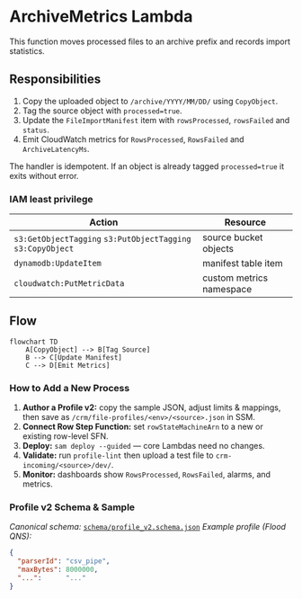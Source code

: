 # ArchiveMetrics Lambda

This function moves processed files to an archive prefix and records import statistics.

## Responsibilities
1. Copy the uploaded object to `/archive/YYYY/MM/DD/` using `CopyObject`.
2. Tag the source object with `processed=true`.
3. Update the `FileImportManifest` item with `rowsProcessed`, `rowsFailed` and `status`.
4. Emit CloudWatch metrics for `RowsProcessed`, `RowsFailed` and `ArchiveLatencyMs`.

The handler is idempotent. If an object is already tagged `processed=true` it exits without error.

### IAM least privilege
| Action | Resource |
|-------|---------|
| `s3:GetObjectTagging` `s3:PutObjectTagging` `s3:CopyObject` | source bucket objects |
| `dynamodb:UpdateItem` | manifest table item |
| `cloudwatch:PutMetricData` | custom metrics namespace |

## Flow
```mermaid
flowchart TD
    A[CopyObject] --> B[Tag Source]
    B --> C[Update Manifest]
    C --> D[Emit Metrics]
```

### How to Add a New Process
1. **Author a Profile v2:** copy the sample JSON, adjust limits & mappings, then save as `/crm/file-profiles/<env>/<source>.json` in SSM.
2. **Connect Row Step Function:** set `rowStateMachineArn` to a new or existing row-level SFN.
3. **Deploy:** `sam deploy --guided` — core Lambdas need no changes.
4. **Validate:** run `profile-lint` then upload a test file to `crm-incoming/<source>/dev/`.
5. **Monitor:** dashboards show `RowsProcessed`, `RowsFailed`, alarms, and metrics.

### Profile v2 Schema & Sample
*Canonical schema:* [`schema/profile_v2.schema.json`](../../schema/profile_v2.schema.json)
*Example profile (Flood QNS):*
```json
{
  "parserId": "csv_pipe",
  "maxBytes": 8000000,
  "...":      "..."
}
```

